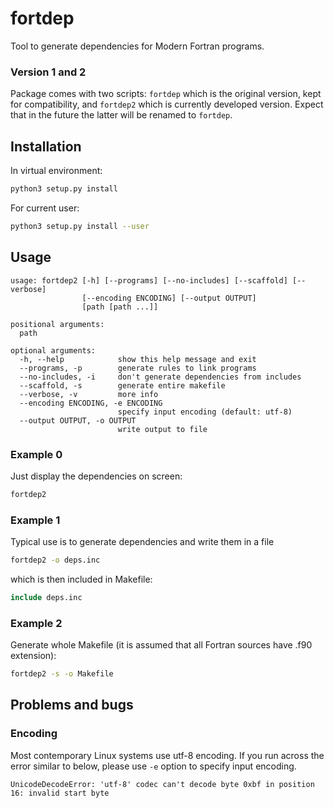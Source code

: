 # fortdep

Tool to generate dependencies for Modern Fortran programs.

### Version 1 and 2

Package comes with two scripts: ``fortdep`` which is the original version, kept
for compatibility, and ``fortdep2`` which is currently developed version.
Expect that in the future the latter will be renamed to ``fortdep``.

## Installation

In virtual environment:
```sh
python3 setup.py install
```

For current user:
```sh
python3 setup.py install --user
```

## Usage

```
usage: fortdep2 [-h] [--programs] [--no-includes] [--scaffold] [--verbose]
                [--encoding ENCODING] [--output OUTPUT]
                [path [path ...]]

positional arguments:
  path

optional arguments:
  -h, --help            show this help message and exit
  --programs, -p        generate rules to link programs
  --no-includes, -i     don't generate dependencies from includes
  --scaffold, -s        generate entire makefile
  --verbose, -v         more info
  --encoding ENCODING, -e ENCODING
                        specify input encoding (default: utf-8)
  --output OUTPUT, -o OUTPUT
                        write output to file
```

### Example 0

Just display the dependencies on screen:
```bash
fortdep2
```

### Example 1

Typical use is to generate dependencies and write them in a file
```bash
fortdep2 -o deps.inc
```

which is then included in Makefile:
```makefile
include deps.inc
```

### Example 2

Generate whole Makefile (it is assumed that all Fortran sources have .f90 extension):
```bash
fortdep2 -s -o Makefile
```

## Problems and bugs

### Encoding

Most contemporary Linux systems use utf-8 encoding. If you run across the error similar to below, please use ``-e`` option to specify input encoding.
```
UnicodeDecodeError: 'utf-8' codec can't decode byte 0xbf in position 16: invalid start byte
```
